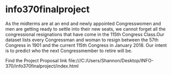 # info370finalproject

As the midterms are at an end and newly appointed Congresswomen and men are getting ready to settle into their new seats, we cannot forget all the congressional resignations that have come in the 115th Congress Class.Our dataset lists every Congressman and woman to resign between the 57th Congress in 1901 and the current 115th Congress in January 2018. Our intent is to predict who the next Congressmember to retire will be.


Find the Project Proposal link file:///C:/Users/Shannon/Desktop/INFO-370/info370finalproject/index.html
